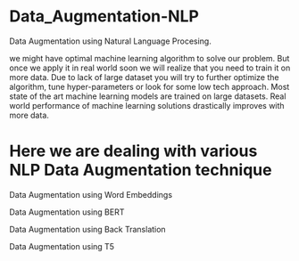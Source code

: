 # Data_Augmentation-NLP
Data Augmentation using Natural Language Procesing.


we might have optimal machine learning algorithm to solve our problem. But once we apply it in real world soon we will realize that you need to train it on more data. Due to lack of large dataset you will try to further optimize the algorithm, tune hyper-parameters or look for some low tech approach. Most state of the art machine learning models are trained on large datasets. Real world performance of machine learning solutions drastically improves with more data.

# Here we are dealing with various NLP Data Augmentation technique 

Data Augmentation using Word Embeddings

Data Augmentation using BERT

Data Augmentation using Back Translation

Data Augmentation using T5

